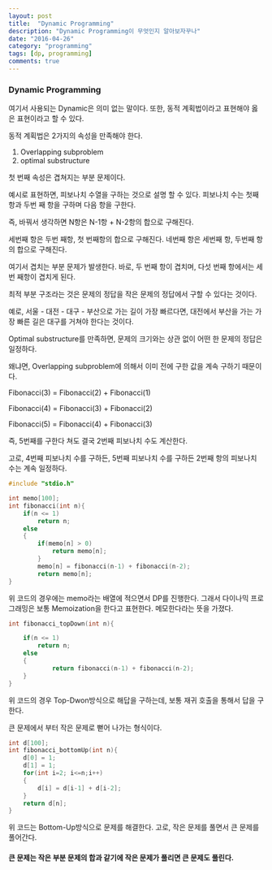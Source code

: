 ```yaml
---
layout: post
title:  "Dynamic Programming"
description: "Dynamic Programming이 무엇인지 알아보자꾸나"
date: "2016-04-26"
category: "programming"
tags: [dp, programming]
comments: true
---
```


### Dynamic Programming

여기서 사용되는 Dynamic은 의미 없는 말이다.
또한, 동적 계획법이라고 표현해야 옳은 표현이라고 할 수 있다.

동적 계획법은 2가지의 속성을 만족해야 한다.

1. Overlapping subproblem
2. optimal substructure

첫 번째 속성은 겹쳐지는 부분 문제이다.

예시로 표현하면, 피보나치 수열을 구하는 것으로 설명 할 수 있다.
피보나치 수는 첫째 항과 두번 째 항을 구하며 다음 항을 구한다.

즉, 바꿔서 생각하면 N항은 N-1항 + N-2항의 합으로 구해진다.

세번째 항은 두번 째항, 첫 번째항의 합으로 구해진다.
네번째 항은 세번째 항, 두번째 항의 합으로 구해진다.

여기서 겹치는 부분 문제가 발생한다. 바로, 두 번째 항이 겹치며, 다섯 번째 항에서는 세번 째항이 겹치게 된다.

최적 부분 구조라는 것은 문제의 정답을 작은 문제의 정답에서 구할 수 있다는 것이다.

예로, 서울 - 대전 - 대구 - 부산으로 가는 길이 가장 빠르다면,
대전에서 부산을 가는 가장 빠른 길은 대구를 거쳐야 한다는 것이다.

Optimal substructure를 만족하면, 문제의 크기와는 상관 없이 어떤 한 문제의 정답은 일정하다.

왜냐면, Overlapping subproblem에 의해서 이미 전에 구한 값을 계속 구하기 때문이다.

Fibonacci(3) = Fibonacci(2) + Fibonacci(1)

Fibonacci(4) = Fibonacci(3) + Fibonacci(2)

Fibonacci(5) = Fibonacci(4) + Fibonacci(3)

즉, 5번째를 구한다 쳐도 결국 2번째 피보나치 수도 계산한다.

고로, 4번째 피보나치 수를 구하든, 5번째 피보나치 수를 구하든 2번째 항의 피보나치 수는 계속 일정하다.

```cpp
#include "stdio.h"

int memo[100];
int fibonacci(int n){
    if(n <= 1)
        return n;
    else
    {
        if(memo[n] > 0)
            return memo[n];
        }
        memo[n] = fibonacci(n-1) + fibonacci(n-2);
        return memo[n];
}
```
위 코드의 경우에는 memo라는 배열에 적으면서 DP를 진행한다. 그래서 다이나믹 프로그래밍은 보통 Memoization을 한다고 표현한다.
메모한다라는 뜻을 가졌다.

```cpp
int fibonacci_topDown(int n){

    if(n <= 1)
        return n;
    else
    {
            return fibonacci(n-1) + fibonacci(n-2);
    }
}
```
위 코드의 경우 Top-Dwon방식으로 해답을 구하는데, 보통 재귀 호출을 통해서 답을 구한다.

큰 문제에서 부터 작은 문제로 뻗어 나가는 형식이다.

```cpp
int d[100];
int fibonacci_bottomUp(int n){
    d[0] = 1;
    d[1] = 1;
    for(int i=2; i<=n;i++)
    {
        d[i] = d[i-1] + d[i-2];
    }
    return d[n];
}
```

위 코드는 Bottom-Up방식으로 문제를 해결한다.
고로, 작은 문제를 풀면서 큰 문제를 풀어간다.

#### 큰 문제는 작은 부분 문제의 합과 같기에 작은 문제가 풀리면 큰 문제도 풀린다.
